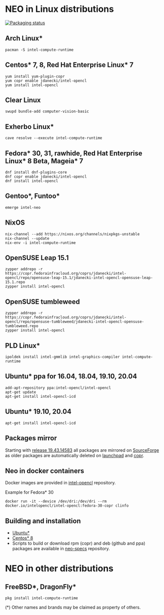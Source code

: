 # NEO in Linux distributions

[![Packaging status](https://repology.org/badge/vertical-allrepos/intel-compute-runtime.svg)](https://repology.org/project/intel-compute-runtime/versions)

## Arch Linux*

```
pacman -S intel-compute-runtime
```

## Centos* 7, 8, Red Hat Enterprise Linux* 7

```
yum install yum-plugin-copr
yum copr enable jdanecki/intel-opencl
yum install intel-opencl
```

## Clear Linux

```
swupd bundle-add computer-vision-basic
```

## Exherbo Linux*

```
cave resolve --execute intel-compute-runtime
```

## Fedora* 30, 31, rawhide, Red Hat Enterprise Linux* 8 Beta, Mageia* 7

```
dnf install dnf-plugins-core
dnf copr enable jdanecki/intel-opencl
dnf install intel-opencl
```

## Gentoo*, Funtoo*

```
emerge intel-neo
```

## NixOS

```
nix-channel --add https://nixos.org/channels/nixpkgs-unstable
nix-channel --update
nix-env -i intel-compute-runtime
```

## OpenSUSE Leap 15.1

```
zypper addrepo -r https://copr.fedorainfracloud.org/coprs/jdanecki/intel-opencl/repo/opensuse-leap-15.1/jdanecki-intel-opencl-opensuse-leap-15.1.repo
zypper install intel-opencl
```

## OpenSUSE tumbleweed

```
zypper addrepo -r https://copr.fedorainfracloud.org/coprs/jdanecki/intel-opencl/repo/opensuse-tumbleweed/jdanecki-intel-opencl-opensuse-tumbleweed.repo
zypper install intel-opencl
```

## PLD Linux*

```
ipoldek install intel-gmmlib intel-graphics-compiler intel-compute-runtime
```

## Ubuntu* ppa for 16.04, 18.04, 19.10, 20.04

```
add-apt-repository ppa:intel-opencl/intel-opencl
apt-get update
apt-get install intel-opencl-icd
```

## Ubuntu* 19.10, 20.04

```
apt-get install intel-opencl-icd
```

## Packages mirror

Starting with [release 19.43.14583](https://github.com/intel/compute-runtime/releases/tag/19.43.14583) all packages are mirrored on
[SourceForge](https://sourceforge.net/projects/intel-compute-runtime) as older packages are automatically deleted on
[launchpad](https://launchpad.net/~intel-opencl/+archive/ubuntu/intel-opencl) and [copr](https://copr.fedorainfracloud.org/coprs/jdanecki/intel-opencl).

## Neo in docker containers

Docker images are provided in [intel-opencl](https://hub.docker.com/r/intelopencl/intel-opencl) repository.

Example for Fedora* 30

```
docker run -it --device /dev/dri:/dev/dri --rm docker.io/intelopencl/intel-opencl:fedora-30-copr clinfo
```

## Building and installation

* [Ubuntu*](https://github.com/intel/compute-runtime/blob/master/BUILD.md)
* [Centos* 8](https://github.com/intel/compute-runtime/blob/master/BUILD.md)
* Scripts to build or download rpm (copr) and deb (github and ppa) packages are available in [neo-specs](https://github.com/JacekDanecki/neo-specs) repository.

# NEO in other distributions

## FreeBSD*, DragonFly*

```
pkg install intel-compute-runtime
```

(*) Other names and brands may be claimed as property of others.
